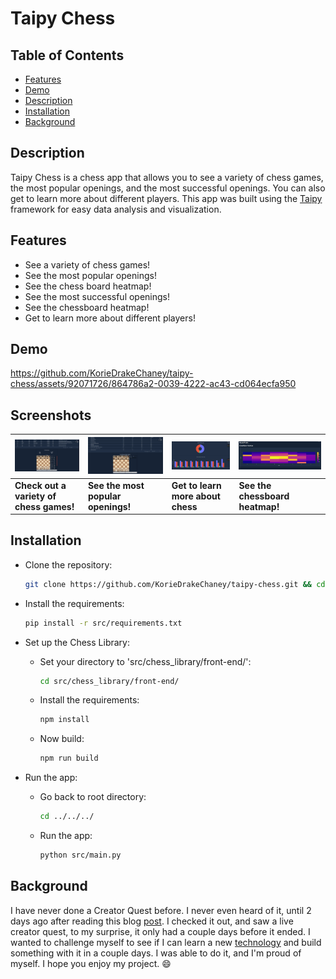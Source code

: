# Taipy Chess

## Table of Contents

- [Features](#features)
- [Demo](#demo)
- [Description](#description)
- [Installation](#installation)
- [Background](#background)

## Description

Taipy Chess is a chess app that allows you to see a variety of chess games, the most popular openings, and the most successful openings. You can also get to learn more about different players. This app was built using the [Taipy](https://taipy.io) framework for easy data analysis and visualization.

## Features

- See a variety of chess games!
- See the most popular openings!
- See the chess board heatmap!
- See the most successful openings!
- See the chessboard heatmap!
- Get to learn more about different players!

## Demo

https://github.com/KorieDrakeChaney/taipy-chess/assets/92071726/864786a2-0039-4222-ac43-cd064ecfa950

## Screenshots

| ![games](assets/games.png)              | ![openings](assets/openings.png)   | ![stats](assets/stats.png)        | ![chessboard_heatmap](assets/chessboard_heatmap.png) |
| --------------------------------------- | ---------------------------------- | --------------------------------- | ---------------------------------------------------- |
| **Check out a variety of chess games!** | **See the most popular openings!** | **Get to learn more about chess** | **See the chessboard heatmap!**                      |

## Installation

- Clone the repository:

  ```bash
  git clone https://github.com/KorieDrakeChaney/taipy-chess.git && cd taipy-chess
  ```

- Install the requirements:

  ```bash
  pip install -r src/requirements.txt
  ```

- Set up the Chess Library:

  - Set your directory to 'src/chess_library/front-end/':

    ```bash
    cd src/chess_library/front-end/
    ```

  - Install the requirements:

    ```bash
    npm install
    ```

  - Now build:
    ```bash
    npm run build
    ```

- Run the app:

  - Go back to root directory:

    ```bash
    cd ../../../
    ```

  - Run the app:
    ```bash
    python src/main.py
    ```

## Background

I have never done a Creator Quest before. I never even heard of it, until 2 days ago after reading this blog [post](https://medium.com/@bap_16778/5-achievable-side-hustles-for-developers-946c7cad1ff2). I checked it out, and saw a live creator quest, to my surprise, it only had a couple days before it ended. I wanted to challenge myself to see if I can learn a new [technology](https://taipy.io) and build something with it in a couple days. I was able to do it, and I'm proud of myself. I hope you enjoy my project. :smile:
